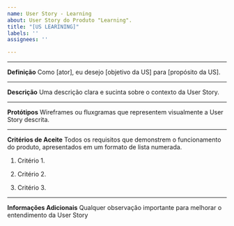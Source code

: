 ```yaml
---
name: User Story - Learning
about: User Story do Produto "Learning".
title: "[US LEARINING]"
labels: ''
assignees: ''

---
```


___________________________________________________________________________________________________________


**Definição**
Como [ator], eu desejo [objetivo da US] para [propósito da US].  
___________________________________________________________________________________________________________


**Descrição**
Uma descrição clara e sucinta sobre o contexto da User Story.
___________________________________________________________________________________________________________

**Protótipos**
Wireframes ou fluxgramas que representem visualmente a User Story descrita.
___________________________________________________________________________________________________________

**Critérios de Aceite**
Todos os requisitos que demonstrem o funcionamento do produto, apresentados em um formato de lista numerada.
1. Critério 1.

2. Critério 2.

3. Critério 3.
___________________________________________________________________________________________________________

**Informações Adicionais**
Qualquer observação importante para melhorar o entendimento da User Story
